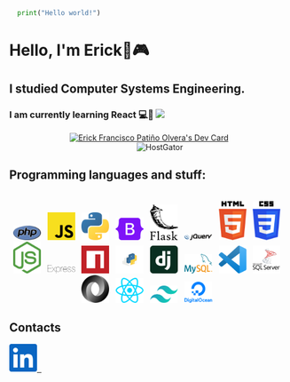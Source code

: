 ```python
  print("Hello world!")
```
# Hello, I'm Erick🍕🎮

## I studied Computer Systems Engineering.
<h3>I am currently learning React 💻👾 <img src="https://media0.giphy.com/media/iIqmM5tTjmpOB9mpbn/giphy.gif?cid=ecf05e470pnftxa4x4ju4768wtgm0wh2doi39g0k8i52eni1&rid=giphy.gif&ct=g" width="50" /></h3>

<p align="center">
  <a href="https://app.daily.dev/DRUMPADD" style="display: block;"><img src="https://api.daily.dev/devcards/3ce1af779f9b48df8d8179590c8dde28.png?r=a1h" width="220" alt="Erick Francisco Patiño Olvera's Dev Card"/></a>&nbsp;&nbsp;&nbsp;&nbsp;&nbsp;&nbsp;&nbsp;&nbsp;&nbsp;
 <img src="https://media3.giphy.com/media/fuJPZBIIqzbt1kAYVc/giphy.gif?cid=ecf05e47nzi3n2cijch5cyaybmb2k13zlwynpc3tyqlha3qu&rid=giphy.gif&ct=g" width="300" alt="HostGator" />
</p>

<h2>Programming languages and stuff:</h2>
<br />
<div align="center">
  <img src="https://raw.githubusercontent.com/DRUMPADD/DRUMPADD/main/languages/php.svg" alt="PHP" width="50">&nbsp;&nbsp;
  <img src="https://raw.githubusercontent.com/DRUMPADD/DRUMPADD/main/languages/javascript.svg" alt="Javascript" width="50">&nbsp;&nbsp; 
  <img src="https://raw.githubusercontent.com/DRUMPADD/DRUMPADD/main/languages/python.svg" alt="Python" width="50">&nbsp;&nbsp;
  <img src="https://raw.githubusercontent.com/DRUMPADD/DRUMPADD/main/frontend/bootstrap.svg" alt="Bootstrap" width="50">&nbsp;&nbsp;
  <img src="https://raw.githubusercontent.com/DRUMPADD/DRUMPADD/main/backend/flask.svg" alt="Flask" width="50">&nbsp;&nbsp;
  <img src="https://raw.githubusercontent.com/DRUMPADD/DRUMPADD/main/languages/jquery.svg" alt="jQuery" width="50">&nbsp;&nbsp;
  <img src="https://raw.githubusercontent.com/DRUMPADD/DRUMPADD/main/frontend/html-5.svg" alt="HTML" width="50">&nbsp;&nbsp;
  <img src="https://raw.githubusercontent.com/DRUMPADD/DRUMPADD/main/frontend/css-3.svg" alt="CSS" width="50">&nbsp;&nbsp;
  <img src="https://raw.githubusercontent.com/DRUMPADD/DRUMPADD/main/backend/nodejs-icon.svg" alt="Nodejs" width="50">&nbsp;&nbsp;
  <img src="https://raw.githubusercontent.com/DRUMPADD/DRUMPADD/main/backend/express.svg" alt="Express" width="50">&nbsp;&nbsp;
  <img src="https://raw.githubusercontent.com/DRUMPADD/DRUMPADD/main/services/npm-icon.svg" alt="NPM" width="50">&nbsp;&nbsp;
  <img src="https://raw.githubusercontent.com/github/explore/666de02829613e0244e9441b114edb85781e972c/topics/pip/pip.png" alt="PIP" width="50">&nbsp;&nbsp;
  <img src="https://raw.githubusercontent.com/DRUMPADD/DRUMPADD/main/backend/django-icon.svg" alt="Django" width="50">&nbsp;&nbsp;
  <img src="https://raw.githubusercontent.com/DRUMPADD/DRUMPADD/main/database/mysql.svg" alt="MySQL" width="50">&nbsp;&nbsp;
  <img src="https://raw.githubusercontent.com/DRUMPADD/DRUMPADD/main/editor/visual-studio-code.svg" alt="VSCode" width="50">&nbsp;&nbsp;
  <img src="https://raw.githubusercontent.com/github/explore/96943574ba0c0340ba6ea1e6f768e9abe43e34e1/topics/sql-server/sql-server.png" alt="SQL Server" width="50">&nbsp;&nbsp;
  <img src="https://raw.githubusercontent.com/DRUMPADD/DRUMPADD/main/frontend/json.svg" alt="JSON" width="50">&nbsp;&nbsp;
  <img src="https://raw.githubusercontent.com/DRUMPADD/DRUMPADD/main/frontend/react.svg" alt="React" width="50">&nbsp;&nbsp;
  <img src="https://raw.githubusercontent.com/DRUMPADD/DRUMPADD/main/frontend/tailwindcss-icon.svg" alt="Tailwind" width="50">&nbsp;&nbsp;
  <img src="https://raw.githubusercontent.com/DRUMPADD/DRUMPADD/main/services/digital-ocean.svg" alt="DigitalOcean" width="50">&nbsp;&nbsp;
</div>

<!-- ![Top Langs](https://github-readme-stats.vercel.app/api/top-langs/?username=DRUMPADD&show_icons=true) -->

<h2>Contacts</h2>

<a href="https://www.linkedin.com/in/erick-francisco-pati%C3%B1o-olvera-901205139/" target="_blank">
<img src="https://raw.githubusercontent.com/DRUMPADD/DRUMPADD/main/social/linkedin-icon.svg" alt="LinkedIn account" width="50">&nbsp;&nbsp;
</a> 
